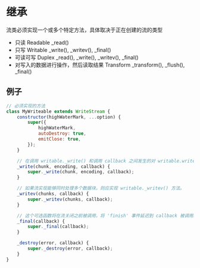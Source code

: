 # 继承
流类必须实现一个或多个特定方法，具体取决于正在创建的流的类型
* 只读	Readable	_read()
* 只写	Writable	_write(), _writev(), _final()
* 可读可写	Duplex	_read(), _write(), _writev(), _final()
* 对写入的数据进行操作，然后读取结果	Transform	_transform(), _flush(), _final()
## 例子
```js
// 必须实现的方法
class MyWriteable extends WriteStream {
    constructor(highWaterMark, ...option) {
        super({
            highWaterMark,
            autoDestroy: true,
            emitClose: true,
        });
    }

    // 在调用 writable._write() 和调用 callback 之间发生的对 writable.write() 的所有调用都将导致写入的数据被缓冲。 当调用 callback 时，流可能会触发 'drain' 事件
    _write(chunk, encoding, callback) {
        super._write(chunk, encoding, callback);
    }

    // 如果流实现能够同时处理多个数据块，则应实现 writable._writev() 方法。
    _writev(chunks, callback) {
        super._writev(chunks, callback);
    }

    // 这个可选函数将在流关闭之前被调用，将 'finish' 事件延迟到 callback 被调用。 这对于在流结束之前关闭资源或写入缓冲数据很有用
    _final(callback) {
        super._final(callback);
    }

    _destroy(error, callback) {
        super._destroy(error, callback);
    }
}



```
